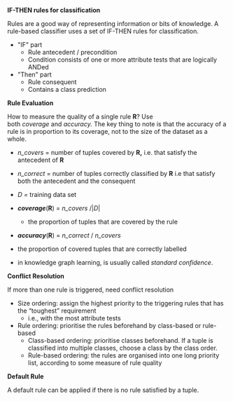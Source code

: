 
**IF-THEN rules for classification**

Rules are a good way of representing information or bits of knowledge. A rule-based classifier uses a set of IF-THEN rules for classification.

-   "IF" part
    -   Rule antecedent / precondition
    -   Condition consists of one or more attribute tests that are logically ANDed
-   "Then" part
	-   Rule consequent
	-   Contains a class prediction

**Rule Evaluation**

How to measure the quality of a single rule **R**? Use both _coverage_ and _accuracy._ The key thing to note is that the accuracy of a rule is in proportion to its coverage, not to the size of the dataset as a whole. 

-   _n_covers_ = number of tuples covered by **R,** i.e. that satisfy the antecedent of **R**
-   _n_correct_ = number of tuples correctly classified by **R** i.e that satisfy both the antecedent and the consequent
-   _D =_ training data set
-   **_coverage_**(**R**) = _n_covers_ /|_D_|
    -   the proportion of tuples that are covered by the rule 
-   **_accuracy_**(**R**) = _n_correct_ / _n_covers_

-   the proportion of covered tuples that are correctly labelled
-   in knowledge graph learning, is usually called _standard confidence_.  


**Conflict Resolution**

If more than one rule is triggered, need conflict resolution

-   Size ordering: assign the highest priority to the triggering rules that has the “toughest” requirement
	-   i.e., with the most attribute tests
-   Rule ordering: prioritise the rules beforehand by class-based or rule-based
	-   Class-based ordering: prioritise classes beforehand. If a tuple is classified into multiple classes, choose a class by the class order.
	-   Rule-based ordering: the rules are organised into one long priority list, according to some measure of rule quality

**Default Rule**

A default rule can be applied if there is no rule satisfied by a tuple.
